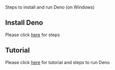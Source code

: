 Steps to install and run Deno (on Windows)

## Install Deno
Please click [here](https://github.com/vikbehal/Explore/blob/master/Deno/DenoInstallation.md) for steps

## Tutorial
Please click [here](https://github.com/vikbehal/Explore/blob/master/Deno/DenoTutorial.md) for tutorial and steps to run Deno
